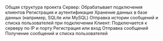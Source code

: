 Общая структура проекта
Сервер:
Обрабатывает подключения клиентов
Регистрация и аутентификация
Хранение данных в базе данных (например, SQLite или MySQL)
Отправка истории сообщений и списка пользователей при подключении
Клиент:
Подключается к серверу по IP и порту
Регистрация или вход
Отправка сообщений
Получение сообщений и списка пользователей

